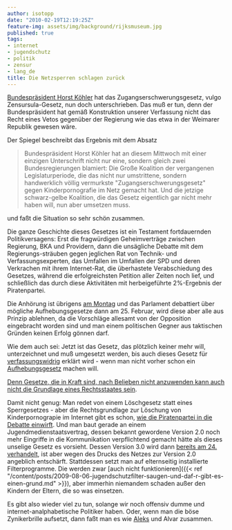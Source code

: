 ```yaml
---
author: isotopp
date: "2010-02-19T12:19:25Z"
feature-img: assets/img/background/rijksmuseum.jpg
published: true
tags:
- internet
- jugendschutz
- politik
- zensur
- lang_de
title: Die Netzsperren schlagen zurück
---
```

[Bundespräsident Horst Köhler](http://www.spiegel.de/netzwelt/netzpolitik/0,1518,678608,00.html)
hat das Zugangserschwerungsgesetz, vulgo Zensursula-Gesetz, nun doch
unterschrieben. Das muß er tun, denn der Bundespräsident hat gemäß
Konstruktion unserer Verfassung nicht das Recht eines Vetos gegenüber der
Regierung wie das etwa in der Weimarer Republik gewesen wäre.

Der Spiegel beschreibt das Ergebnis mit dem Absatz 

> Bundespräsident Horst Köhler hat an diesem Mittwoch mit einer einzigen
> Unterschrift nicht nur eine, sondern gleich zwei Bundesregierungen
> blamiert: Die Große Koalition der vergangenen Legislaturperiode, die das
> nicht nur umstrittene, sondern handwerklich völlig vermurkste
> "Zugangserschwerungsgesetz" gegen Kinderpornografie im Netz gemacht hat.
> Und die jetzige schwarz-gelbe Koalition, die das Gesetz eigentlich gar
> nicht mehr haben will, nun aber umsetzen muss.

und faßt die Situation so sehr schön zusammen.

Die ganze Geschichte dieses Gesetzes ist ein Testament fortdauernden
Politikversagens: Erst die fragwürdigen Geheimverträge zwischen Regierung,
BKA und Providern, dann die unsägliche Debatte mit dem Regierungs-sträuben
gegen jeglichen Rat von Technik- und Verfassungsexperten, das Umfallen im
Umfallen der SPD und deren Verkrachen mit ihrem Internet-Rat, die
überhastete Verabschiedung des Gesetzes, während die erfolgreichsten
Petition aller Zeiten noch lief, und schließlich das durch diese Aktivitäten
mit herbeigeführte 2%-Ergebnis der Piratenpartei. 

Die Anhörung ist übrigens
[am Montag](http://www.netzpolitik.org/2010/bundespraesident-hat-zugangserschwerungsgesetz-unterschrieben/)
und das Parlament debattiert über mögliche Aufhebungsgesetze dann am 25.
Februar, wird diese aber alle aus Prinzip ablehnen, da die Vorschläge
allesamt von der Opposition eingebracht worden sind und man einem
politischen Gegner aus taktischen Gründen keinen Erfolg gönnen darf.

Wie dem auch sei: Jetzt ist das Gesetz, das plötzlich keiner mehr will,
unterzeichnet und muß umgesetzt werden, bis auch dieses Gesetz für
[verfassungswidrig](http://ak-zensur.de/2010/02/unterzeichnung.html) erklärt
wird - wenn man nicht vorher schon ein
[Aufhebungsgesetz](http://www.internet-law.de/2010/02/bundesprasident-unterzeichnet.html)
machen will.

[Denn Gesetze, die in Kraft sind, nach Belieben nicht anzuwenden kann auch nicht die Grundlage eines Rechtsstaates sein](http://www.bfdi.bund.de/bfdi_forum/showthread.php?s=2ec824f5fbb912c41904e8a68cb0a436&p=4952#post4952).

Damit nicht genug: Man redet von einem Löschgesetz statt eines Sperrgesetzes -
aber die Rechtsgrundlage zur Löschung von Kinderpornograpie im Internet
gibt es schon,
[wie die Piratenpartei in die Debatte einwirft](http://www.netzpolitik.org/2010/piratenpartei-loeschen-von-kinderpornographie-ueberfluessig/).
Und man baut gerade an einem Jugendmedienstaatsvertrag, dessen bekannt
gewordene Version 2.0 noch mehr Eingriffe in die Kommunikation verpflichtend
gemacht hätte als dieses unselige Gesetz es vorsieht. Dessen Version 3.0
wird dann
[bereits am 24. verhandelt](http://www.golem.de/1002/73237.html), ist aber
wegen des Drucks des Netzes zur Version 2.0 angeblich entschärft.
Stattdessen setzt man auf elternseitig installierte Filterprogramme. Die
werden zwar
[auch nicht funktionieren]({{< ref "/content/posts/2009-08-06-jugendschutzfilter-saugen-und-daf-r-gibt-es-einen-grund.md" >}}), 
aber immerhin niemandem schaden außer den Kindern der Eltern, die so was
einsetzen.

Es gibt also wieder viel zu tun, solange wir noch offensiv dumme und
internet-analphabetische Politiker haben. Oder, wenn man die böse
Zynikerbrille aufsetzt, dann faßt man es wie
[Aleks](http://oerks.de/blog/2010/02/19/) und Alvar zusammen.
